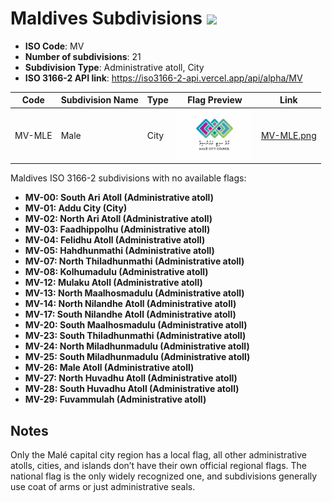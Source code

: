 # Maldives Subdivisions ![](https://flagcdn.com/h40/mv.png)

- **ISO Code**: MV
- **Number of subdivisions**: 21
- **Subdivision Type**: Administrative atoll, City
- **ISO 3166-2 API link**: https://iso3166-2-api.vercel.app/api/alpha/MV

| Code  | Subdivision Name         | Type | Flag Preview | Link |
|-------|--------------------------|--------------| -------------- |----------|
| MV-MLE | Male | City | <img src='https://raw.githubusercontent.com/amckenna41/iso3166-flags/main/iso3166-2-flags/MV/MV-MLE.png' height='80'> | [MV-MLE.png](https://raw.githubusercontent.com/amckenna41/iso3166-flags/main/iso3166-2-flags/MV/MV-MLE.png) |

Maldives ISO 3166-2 subdivisions with no available flags:

* **MV-00: South Ari Atoll (Administrative atoll)**
* **MV-01: Addu City (City)**
* **MV-02: North Ari Atoll (Administrative atoll)**
* **MV-03: Faadhippolhu (Administrative atoll)**
* **MV-04: Felidhu Atoll (Administrative atoll)**
* **MV-05: Hahdhunmathi (Administrative atoll)**
* **MV-07: North Thiladhunmathi (Administrative atoll)**
* **MV-08: Kolhumadulu (Administrative atoll)**
* **MV-12: Mulaku Atoll (Administrative atoll)**
* **MV-13: North Maalhosmadulu (Administrative atoll)**
* **MV-14: North Nilandhe Atoll (Administrative atoll)**
* **MV-17: South Nilandhe Atoll (Administrative atoll)**
* **MV-20: South Maalhosmadulu (Administrative atoll)**
* **MV-23: South Thiladhunmathi (Administrative atoll)**
* **MV-24: North Miladhunmadulu (Administrative atoll)**
* **MV-25: South Miladhunmadulu (Administrative atoll)**
* **MV-26: Male Atoll (Administrative atoll)**
* **MV-27: North Huvadhu Atoll (Administrative atoll)**
* **MV-28: South Huvadhu Atoll (Administrative atoll)**
* **MV-29: Fuvammulah (Administrative atoll)**

## Notes
Only the Malé capital city region has a local flag, all other administrative atolls, cities, and islands don’t have their own official regional flags. The national flag is the only widely recognized one, and subdivisions generally use coat of arms or just administrative seals.
